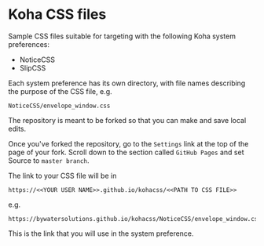 # Koha CSS files

Sample CSS files suitable for targeting with the following Koha system preferences:

* NoticeCSS
* SlipCSS

Each system preference has its own directory, with file names describing the purpose of the CSS file, e.g.

    NoticeCSS/envelope_window.css

The repository is meant to be forked so that you can make and save local edits.

Once you've forked the repository, go to the `Settings` link at the top of the page of your fork. Scroll down to the section called `GitHub Pages` and set Source to `master branch`.

The link to your CSS file will be in

    https://<<YOUR USER NAME>>.github.io/kohacss/<<PATH TO CSS FILE>>

e.g.

    https://bywatersolutions.github.io/kohacss/NoticeCSS/envelope_window.css

This is the link that you will use in the system preference.

